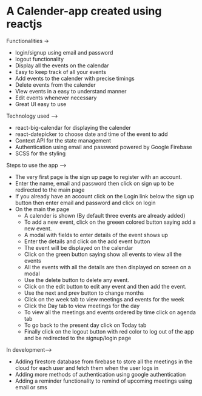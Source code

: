 # A Calender-app created using reactjs

Functionalities -> 
- login/signup using email and password 
- logout functionality
- Display all the events on the calendar 
- Easy to keep track of all your events
- Add events to the calender with precise timings
- Delete events from the calender
- View events in a easy to understand manner
- Edit events whenever necessary
- Great UI easy to use 

Technology used --> 
- react-big-calendar for displaying the calender 
- react-datepicker to choose date and time of the event to add 
- Context API for the state management 
- Authentication using email and password powered by Google Firebase 
- SCSS for the styling 
 
Steps to use the app -->
- The very first page is the sign up page to register with an account. 
- Enter the name, email and password then click on sign up to be redirected to the main page 
- If you already have an account click on the Login link below the sign up button then enter email and password and click on login 
- On the main the page  
    - A calender is shown (By default three events are already added) 
    - To add a new event, click on the greeen colored button saying add a new event. 
    - A modal with fields to enter details of the event shows up 
    - Enter the details and click on the add event button 
    - The event will be displayed on the calendar 
    - Click on the green button saying show all events to view all the events
    - All the events with all the details are then displayed on screen on a modal
    - Use the delete button to delete any event.
    - Click on the edit button to edit any event and then add the event.
    - Use the next and prev button to change months
    - Click on the week tab to view meetings and events for the week
    - Click the Day tab to view meetings for the day
    - To view all the meetings and events ordered by time click on agenda tab
    - To go back to the  present day click on Today tab
    - Finally click on the logout button with red color to log out of the app and be redirected to the signup/login page

In development-->

- Adding firestore database from firebase to store all the meetings in the cloud for each user and fetch them when the user logs in
- Adding more methods of authentication using google authentication
- Adding a reminder functionality to remind of upcoming meetings using email or sms


